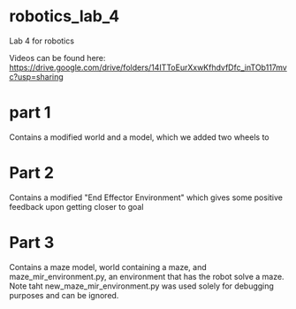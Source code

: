 # robotics_lab_4
Lab 4 for robotics


Videos can be found here: https://drive.google.com/drive/folders/14ITToEurXxwKfhdvfDfc_inTOb117mvc?usp=sharing
# part 1
Contains a modified world and a model, which we added two wheels to

# Part 2
Contains a modified "End Effector Environment" which gives some positive feedback upon getting closer to goal

# Part 3
Contains a maze model, world containing a maze, and maze_mir_environment.py, an environment that has the robot solve a maze. Note taht new_maze_mir_environment.py was used solely for debugging purposes and can be ignored.
